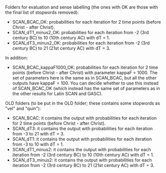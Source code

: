 Folders for evaluation and sense labelling (the ones with OK are those with the final list of stopwords removed):

- SCAN_BCAC_OK: probabilities for each iteration for 2 time points (before Christ - after Christ).
- SCAN_dT1_minus2_OK: probabilities for each iteration from -2 (3rd century BC) to 10 (10th century AC) with dT = 1.
- SCAN_dT3_minus2_OK: probabilities for each iteration from -2 (3rd century BC) to 21 (21st century AC) with dT = 3.

In addition:

- SCAN_BCAC_kappaF1000_OK: probabilities for each iteration for 2 time points (before Christ - after Christ) with parameter kappaF = 1000. The set of parameters here is the same as in SCAN_BCAC, but all the other outputs have kappaF = 100. You can decide whether to use this instead of SCAN_BCAC_OK (which instead has the same set of parameters as in the other results for Latin SCAN and GASC).




OLD folders (to be put in the OLD folder; these contains some stopwords as "vel" and "quin"):

- SCAN_BCAC: it contains the output with probabilities for each iteration for 2 time points (before Christ - after Christ).
- SCAN_dT3: it contains the output with probabilities for each iteration from -3 to 21 with dT = 3.
- SCAN_dT1: it contains the output with probabilities for each iteration from -3 to 10 with dT = 1.
- SCAN_dT1_minus2: it contains the output with probabilities for each iteration from -2 (3rd century BC) to 10 (10th century AC) with dT = 1.
- SCAN_dT3_minus2: it contains the output with probabilities for each iteration from -2 (3rd century BC) to 21 (21st century AC) with dT = 3.
